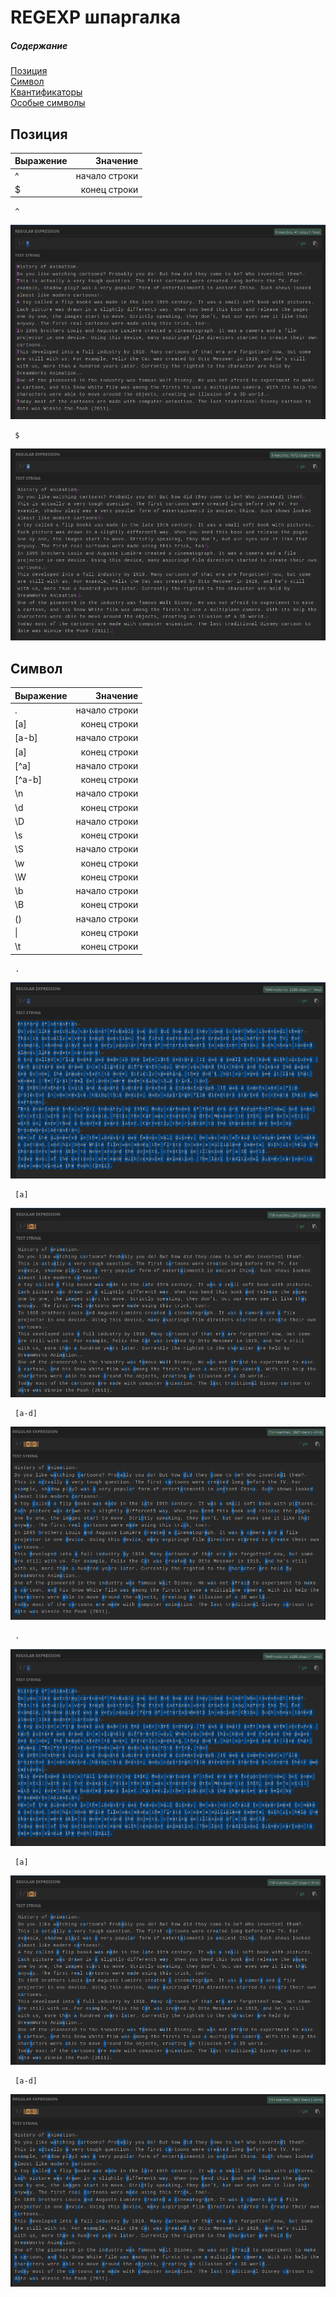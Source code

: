 # REGEXP шпаргалка

##### Содержание  
[Позиция](#position)  
[Символ](#simbol)  
[Квантификаторы](#lists)  
[Особые символы](#links)

<a name="position"><h2>Позиция</h2></a>

| Выражение       |  Значение |
| ------------- | -----:|
| ^    | начало строки |
| $     | конец строки |

```console
 ^ 
```
![alt-текст](https://github.com/otopy/regexp/blob/main/img/001.png)

```console
 $ 
```
![alt-текст](https://github.com/otopy/regexp/blob/main/img/002.png)

<a name="simbol"><h2>Символ</h2></a>

| Выражение       |  Значение |
| ------------- | -----:|
| .    | начало строки |
| [a]     | конец строки |
| [a-b]    | начало строки |
| [a]     | конец строки |
| [^a]    | начало строки |
| [^a-b]     | конец строки |
| \n    | начало строки |
| \d     | конец строки |
| \D   | начало строки |
| \s     | конец строки |
| \S   | начало строки |
| \w     | конец строки |
| \W     | конец строки |
| \b   | начало строки |
| \B     | конец строки |
| ()   | начало строки |
| \|     | конец строки |
| \t     | конец строки |






```console
 . 
```
![alt-текст](https://github.com/otopy/regexp/blob/main/img/003.png)

```console
 [a] 
```
![alt-текст](https://github.com/otopy/regexp/blob/main/img/004.png)

```console
 [a-d] 
```
![alt-текст](https://github.com/otopy/regexp/blob/main/img/005.png)

```console
 . 
```
![alt-текст](https://github.com/otopy/regexp/blob/main/img/003.png)

```console
 [a] 
```
![alt-текст](https://github.com/otopy/regexp/blob/main/img/004.png)

```console
 [a-d] 
```
![alt-текст](https://github.com/otopy/regexp/blob/main/img/005.png)


